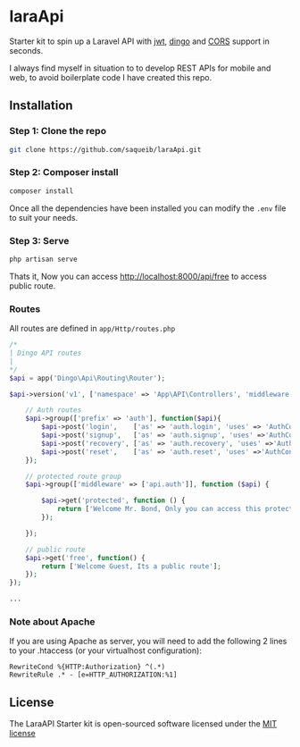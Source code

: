 # laraApi
Starter kit to spin up a Laravel API with [jwt](https://github.com/tymondesigns/jwt-auth), [dingo](https://github.com/dingo/api/wiki) and [CORS](https://github.com/barryvdh/laravel-cors) support in seconds.

I always find myself in situation to to develop REST APIs for mobile and web, to avoid boilerplate code I have created this repo.

## Installation

### Step 1: Clone the repo
```bash
git clone https://github.com/saqueib/laraApi.git
```
### Step 2: Composer install
```bash
composer install
```

Once all the dependencies have been installed you can modify the `.env` file to suit your needs.


### Step 3: Serve
```bash
php artisan serve
```

Thats it, Now you can access [http://localhost:8000/api/free](http://localhost:8000/api/free) to access public route.

### Routes

All routes are defined in `app/Http/routes.php`

```php
/*
| Dingo API routes
|
*/
$api = app('Dingo\Api\Routing\Router');

$api->version('v1', ['namespace' => 'App\API\Controllers', 'middleware' => 'cors'], function ($api) {

    // Auth routes
    $api->group(['prefix' => 'auth'], function($api){
        $api->post('login',    ['as' => 'auth.login', 'uses' => 'AuthController@login']);
        $api->post('signup',   ['as' => 'auth.signup', 'uses' =>'AuthController@signup']);
        $api->post('recovery', ['as' => 'auth.recovery', 'uses' =>'AuthController@recovery']);
        $api->post('reset',    ['as' => 'auth.reset', 'uses' =>'AuthController@reset']);
    });

    // protected route group
    $api->group(['middleware' => ['api.auth']], function ($api) {

        $api->get('protected', function () {
            return ['Welcome Mr. Bond, Only you can access this protected route.'];
        });

    });

    // public route
    $api->get('free', function() {
        return ['Welcome Guest, Its a public route'];
    });
});

...
```

### Note about Apache
If you are using Apache as server, you will need to add the following 2 lines to your .htaccess (or your virtualhost configuration):
```
RewriteCond %{HTTP:Authorization} ^(.*)
RewriteRule .* - [e=HTTP_AUTHORIZATION:%1]
```

## License

The LaraAPI Starter kit is open-sourced software licensed under the [MIT license](http://opensource.org/licenses/MIT)